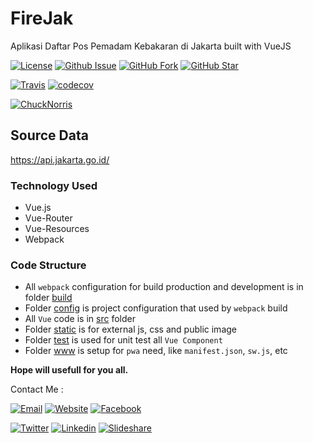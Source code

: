 # FireJak
Aplikasi Daftar Pos Pemadam Kebakaran di Jakarta built with VueJS

[![License](https://img.shields.io/github/license/mazipan/FireJak.svg?maxAge=3600)](https://github.com/mazipan/FireJak) 
[![Github Issue](https://img.shields.io/github/issues/mazipan/FireJak.svg?maxAge=3600)](https://github.com/mazipan/FireJak/issues) 
[![GitHub Fork](https://img.shields.io/github/forks/mazipan/FireJak.svg?maxAge=3600)](https://github.com/mazipan/FireJak/network) 
[![GitHub Star](https://img.shields.io/github/stars/mazipan/FireJak.svg?maxAge=3600)](https://github.com/mazipan/FireJak/stargazers) 

[![Travis](https://img.shields.io/travis/mazipan/FireJak.svg)](https://travis-ci.org/mazipan/FireJak)
[![codecov](https://codecov.io/gh/mazipan/FireJak/branch/master/graph/badge.svg)](https://codecov.io/gh/mazipan/FireJak)

[![ChuckNorris](https://raw.githubusercontent.com/mazipan/FireJak/master/static/images/FireJak-logo.png)](https://mazipan.github.io/FireJak/)


## Source Data
https://api.jakarta.go.id/


### Technology Used
+ Vue.js
+ Vue-Router
+ Vue-Resources
+ Webpack

### Code Structure
+ All `webpack` configuration for build production and development is in folder [build](https://github.com/mazipan/explore-github/tree/master/build)
+ Folder [config](https://github.com/mazipan/explore-github/tree/master/config) is project configuration that used by `webpack` build
+ All `Vue` code is in [src](https://github.com/mazipan/explore-github/tree/master/src) folder
+ Folder [static](https://github.com/mazipan/explore-github/tree/master/static) is for external js, css and public image
+ Folder [test](https://github.com/mazipan/explore-github/tree/master/test/unit) is used for unit test all `Vue Component`
+ Folder [www](https://github.com/mazipan/explore-github/tree/master/www) is setup for `pwa` need, like `manifest.json`, `sw.js`, etc


**Hope will usefull for you all.**

Contact Me :

[![Email](https://img.shields.io/badge/mazipanneh-Email-yellow.svg?maxAge=3600)](mailto:mazipanneh@gmail.com) 
[![Website](https://img.shields.io/badge/mazipanneh-Blog-brightgreen.svg?maxAge=3600)](https://mazipanneh.com/blog/)
[![Facebook](https://img.shields.io/badge/mazipanneh-Facebook-blue.svg?maxAge=3600)](https://facebook.com/mazipanneh) 

[![Twitter](https://img.shields.io/badge/Maz_Ipan-Twitter-55acee.svg?maxAge=3600)](https://twitter.com/Maz_Ipan) 
[![Linkedin](https://img.shields.io/badge/irfanmaulanamazipan-Linkedin-0077b5.svg?maxAge=3600)](https://id.linkedin.com/in/irfanmaulanamazipan) 
[![Slideshare](https://img.shields.io/badge/IrfanMaulana21-Slideshare-0077b5.svg?maxAge=3600)](https://www.slideshare.net/IrfanMaulana21) 

